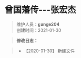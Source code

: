 # 曾国藩传---张宏杰
>维护人员：**gunge204**  
>创建时间：2021-01-30  

> **修改日志：**

> - 【2020-01-30】  新建文件












